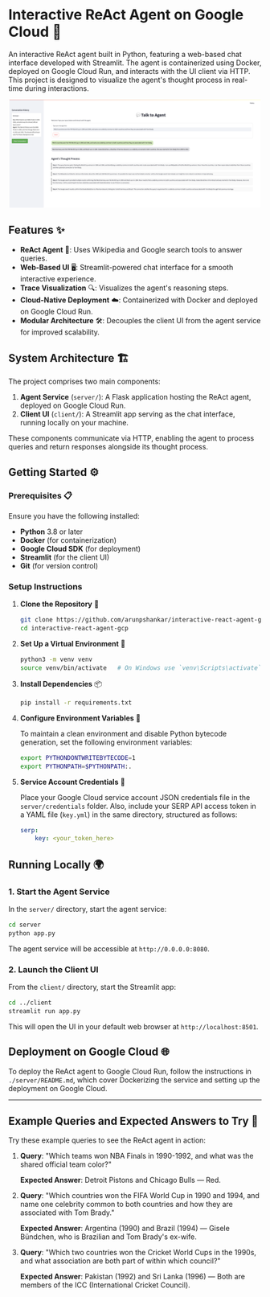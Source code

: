 # Interactive ReAct Agent on Google Cloud 🚀

An interactive ReAct agent built in Python, featuring a web-based chat interface developed with Streamlit. The agent is containerized using Docker, deployed on Google Cloud Run, and interacts with the UI client via HTTP. This project is designed to visualize the agent's thought process in real-time during interactions.

<p align="center">
  <img width="500" src="./img/UI.png" alt="Client UI">
</p>

## Features ✨

- **ReAct Agent** 🤖: Uses Wikipedia and Google search tools to answer queries.
- **Web-Based UI** 🖥️: Streamlit-powered chat interface for a smooth interactive experience.
- **Trace Visualization** 🔍: Visualizes the agent's reasoning steps.
- **Cloud-Native Deployment** ☁️: Containerized with Docker and deployed on Google Cloud Run.
- **Modular Architecture** 🛠️: Decouples the client UI from the agent service for improved scalability.

## System Architecture 🏗️

The project comprises two main components:

1. **Agent Service** (`server/`): A Flask application hosting the ReAct agent, deployed on Google Cloud Run.
2. **Client UI** (`client/`): A Streamlit app serving as the chat interface, running locally on your machine.

These components communicate via HTTP, enabling the agent to process queries and return responses alongside its thought process.

## Getting Started ⚙️

### Prerequisites 📋

Ensure you have the following installed:

- **Python** 3.8 or later
- **Docker** (for containerization)
- **Google Cloud SDK** (for deployment)
- **Streamlit** (for the client UI)
- **Git** (for version control)

### Setup Instructions

1. **Clone the Repository** 📂

    ```bash
    git clone https://github.com/arunpshankar/interactive-react-agent-gcp.git
    cd interactive-react-agent-gcp
    ```

2. **Set Up a Virtual Environment** 🐍

    ```bash
    python3 -m venv venv
    source venv/bin/activate   # On Windows use `venv\Scripts\activate`
    ```

3. **Install Dependencies** 📦

    ```bash
    pip install -r requirements.txt
    ```

4. **Configure Environment Variables** 🔧

   To maintain a clean environment and disable Python bytecode generation, set the following environment variables:

   ```bash
   export PYTHONDONTWRITEBYTECODE=1
   export PYTHONPATH=$PYTHONPATH:.
   ```

5. **Service Account Credentials** 🔑

    Place your Google Cloud service account JSON credentials file in the `server/credentials` folder. Also, include your SERP API access token in a YAML file (`key.yml`) in the same directory, structured as follows:

    ```yaml
    serp:
        key: <your_token_here>
    ```

## Running Locally 🌍

### 1. Start the Agent Service

   In the `server/` directory, start the agent service:

   ```bash
   cd server
   python app.py
   ```

   The agent service will be accessible at `http://0.0.0.0:8080`.

### 2. Launch the Client UI

   From the `client/` directory, start the Streamlit app:

   ```bash
   cd ../client
   streamlit run app.py
   ```

   This will open the UI in your default web browser at `http://localhost:8501`.

## Deployment on Google Cloud 🌐

To deploy the ReAct agent to Google Cloud Run, follow the instructions in `./server/README.md`, which cover Dockerizing the service and setting up the deployment on Google Cloud.

---

## Example Queries and Expected Answers to Try 🎉

Try these example queries to see the ReAct agent in action:

1. **Query**: "Which teams won NBA Finals in 1990-1992, and what was the shared official team color?"

   **Expected Answer**: Detroit Pistons and Chicago Bulls — Red.

2. **Query**: "Which countries won the FIFA World Cup in 1990 and 1994, and name one celebrity common to both countries and how they are associated with Tom Brady."

   **Expected Answer**: Argentina (1990) and Brazil (1994) — Gisele Bündchen, who is Brazilian and Tom Brady's ex-wife.

3. **Query**: "Which two countries won the Cricket World Cups in the 1990s, and what association are both part of within which council?"

   **Expected Answer**: Pakistan (1992) and Sri Lanka (1996) — Both are members of the ICC (International Cricket Council).
